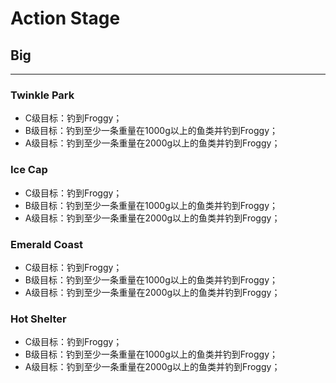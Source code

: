 # Action Stage

## Big

---

### Twinkle Park

* C级目标：钓到Froggy；
* B级目标：钓到至少一条重量在1000g以上的鱼类并钓到Froggy；
* A级目标：钓到至少一条重量在2000g以上的鱼类并钓到Froggy；

### Ice Cap

* C级目标：钓到Froggy；
* B级目标：钓到至少一条重量在1000g以上的鱼类并钓到Froggy；
* A级目标：钓到至少一条重量在2000g以上的鱼类并钓到Froggy；

### Emerald Coast

* C级目标：钓到Froggy；
* B级目标：钓到至少一条重量在1000g以上的鱼类并钓到Froggy；
* A级目标：钓到至少一条重量在2000g以上的鱼类并钓到Froggy；

### Hot Shelter

* C级目标：钓到Froggy；
* B级目标：钓到至少一条重量在1000g以上的鱼类并钓到Froggy；
* A级目标：钓到至少一条重量在2000g以上的鱼类并钓到Froggy；
